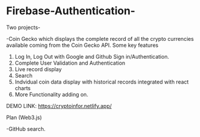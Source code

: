 # Firebase-Authentication- 
Two projects- 

-Coin Gecko which displays the complete record of all the crypto currencies available coming from the Coin Gecko API.
Some key features
1) Log In, Log Out with Google and Github Sign in/Authentication. 
2) Complete User Validation and Authentication
3) Live record display
4) Search
5) Indvidual coin data display with historical records integrated with react charts
6) More Functionality adding on.

DEMO LINK: https://cryptoinfor.netlify.app/


Plan (Web3.js)



-GitHub search. 
